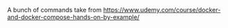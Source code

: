 A bunch of commands take from https://www.udemy.com/course/docker-and-docker-compose-hands-on-by-example/

